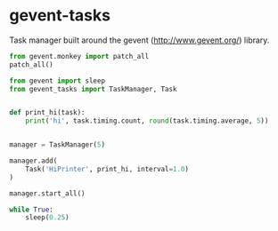 # gevent-tasks
Task manager built around the gevent (http://www.gevent.org/) library.


```python
from gevent.monkey import patch_all
patch_all()

from gevent import sleep
from gevent_tasks import TaskManager, Task


def print_hi(task):
    print('hi', task.timing.count, round(task.timing.average, 5))


manager = TaskManager(5)

manager.add(
    Task('HiPrinter', print_hi, interval=1.0)
)

manager.start_all()

while True:
    sleep(0.25)

```
